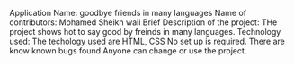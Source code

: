 Application Name: goodbye friends in many languages
Name of contributors: Mohamed Sheikh wali
Brief Description of the project: THe project shows hot to say good by freinds in many languages.
Technology used: The techology used are HTML, CSS
No set up is required.
There are know known bugs found
Anyone can change or use the project.
